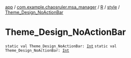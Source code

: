 [app](../../../index.md) / [com.example.chaosruler.msa_manager](../../index.md) / [R](../index.md) / [style](index.md) / [Theme_Design_NoActionBar](.)

# Theme_Design_NoActionBar

`static val Theme_Design_NoActionBar: `[`Int`](https://kotlinlang.org/api/latest/jvm/stdlib/kotlin/-int/index.html)
`static val Theme_Design_NoActionBar: `[`Int`](https://kotlinlang.org/api/latest/jvm/stdlib/kotlin/-int/index.html)